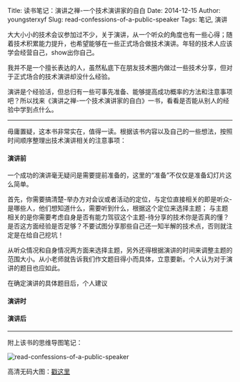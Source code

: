 Title: 读书笔记：演讲之禅-一个技术演讲家的自白
Date: 2014-12-15
Author: youngsterxyf
Slug: read-confessions-of-a-public-speaker
Tags: 笔记, 演讲

大大小小的技术会议参加过不少，关于演讲，从一个听众的角度也有一些心得；随着技术积累能力提升，也希望能够在一些正式场合做技术演讲。年轻的技术人应该学会经营自己，show出你自己。

我并不是一个擅长表达的人，虽然私底下在朋友技术圈内做过一些技术分享，但对于正式场合的技术演讲却没什么经验。

演讲是个经验活，但总归有一些可事先准备、能够提高成功概率的方法和注意事项吧？所以找来《演讲之禅-一个技术演讲家的自白》一书，看看是否能从别人的经验中学到点什么。

------

毋庸置疑，这本书非常实在，值得一读。根据该书内容以及自己的一些想法，按照时间顺序整理出技术演讲相关的注意事项：

#### 演讲前

一个成功的演讲毫无疑问是需要提前准备的，这里的“准备”不仅仅是准备幻灯片这么简单。

首先，你需要搞清楚-举办方对会议或者活动的定位，与定位直接相关的即是听众-是哪些人，他们想知道什么，需要听到什么，根据这个定位来选择主题；
与主题相关的是你需要考虑自身是否有能力驾驭这个主题-待分享的技术你是否真的懂？是否这方面经验是否足够？不要试图分享那些自己还一知半解的技术点，否则就注定是在给自己挖坑！

从听众情况和自身情况两方面来选择主题，另外还得根据演讲的时间来调整主题的范围大小。从小老师就告诉我们作文题目得小而具体，立意要新。个人认为对于演讲的题目也应如此。

在确定演讲的具体题目后，个人建议

#### 演讲时

#### 演讲后

------

附上该书的思维导图笔记：

![read-confessions-of-a-public-speaker](/assets/uploads/pics/read-confessions-of-a-public-speaker.png)

高清无码大图：[戳这里](https://raw.githubusercontent.com/youngsterxyf/youngsterxyf.github.com/master/assets/uploads/pics/read-confession-of-a-public-speaker.png)